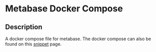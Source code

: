 # Metabase Docker Compose

## Description

A docker compose file for metabase. The docker compose can also be found on this [snippet](https://www.emmanuelgautier.com/blog/snippets/metabase-docker-compose) page.
